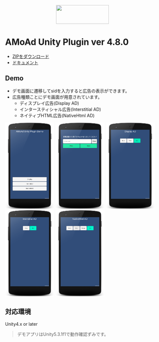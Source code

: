 <div align="center">
<img width="172" height="61" src="http://www.amoad.com/images/logo.png">
</div>

# AMoAd Unity Plugin ver 4.8.0

- [ZIPをダウンロード](https://github.com/amoad/amoad-unity-plugin/archive/master.zip)
- [ドキュメント](https://github.com/amoad/amoad-unity-plugin/wiki)

## Demo
* デモ画面に遷移してsidを入力すると広告の表示ができます。
* 広告種類ことにデモ画面が用意されています。
  * ディスプレイ広告(Display AD)
  * インタースティシャル広告(Interstitial AD)
  * ネイティブHTML広告(NativeHtml AD)

<div>
	<img src="/Images/MainScene.png" width=160 alt="Main画面">
  <img src="/Images/FormScene.png" width=160 alt="sid入力画面">
	<img src="/Images/DisplayScene.png" width=160 alt="デモ画面１">
	<img src="/Images/InterstitialScene.png" width=160 alt="デモ画面２">
	<img src="/Images/NativeHtmlScene.png" width=160 alt="デモ画面３">
</div>


## 対応環境

Unity4.x or later
> デモアプリはUnity5.3.1f1で動作確認ずみです。
